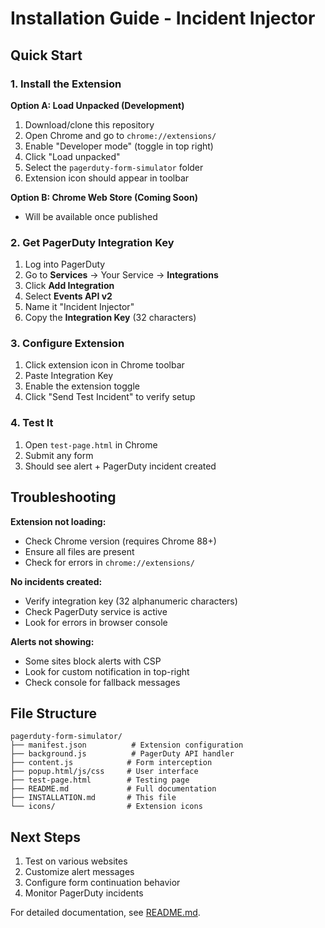 # Installation Guide - Incident Injector

## Quick Start

### 1. Install the Extension

**Option A: Load Unpacked (Development)**
1. Download/clone this repository
2. Open Chrome and go to `chrome://extensions/`
3. Enable "Developer mode" (toggle in top right)
4. Click "Load unpacked"
5. Select the `pagerduty-form-simulator` folder
6. Extension icon should appear in toolbar

**Option B: Chrome Web Store (Coming Soon)**
- Will be available once published

### 2. Get PagerDuty Integration Key

1. Log into PagerDuty
2. Go to **Services** → Your Service → **Integrations**
3. Click **Add Integration**
4. Select **Events API v2**
5. Name it "Incident Injector"
6. Copy the **Integration Key** (32 characters)

### 3. Configure Extension

1. Click extension icon in Chrome toolbar
2. Paste Integration Key
3. Enable the extension toggle
4. Click "Send Test Incident" to verify setup

### 4. Test It

1. Open `test-page.html` in Chrome
2. Submit any form
3. Should see alert + PagerDuty incident created

## Troubleshooting

**Extension not loading:**
- Check Chrome version (requires Chrome 88+)
- Ensure all files are present
- Check for errors in `chrome://extensions/`

**No incidents created:**
- Verify integration key (32 alphanumeric characters)
- Check PagerDuty service is active
- Look for errors in browser console

**Alerts not showing:**
- Some sites block alerts with CSP
- Look for custom notification in top-right
- Check console for fallback messages

## File Structure

```
pagerduty-form-simulator/
├── manifest.json          # Extension configuration
├── background.js          # PagerDuty API handler
├── content.js            # Form interception
├── popup.html/js/css     # User interface
├── test-page.html        # Testing page
├── README.md             # Full documentation
├── INSTALLATION.md       # This file
└── icons/                # Extension icons
```

## Next Steps

1. Test on various websites
2. Customize alert messages
3. Configure form continuation behavior
4. Monitor PagerDuty incidents

For detailed documentation, see [README.md](README.md).